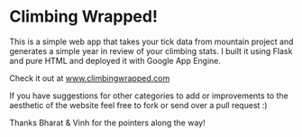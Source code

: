 # Climbing Wrapped!

This is a simple web app that takes your tick data from mountain project and generates a simple year in review of your climbing stats. I built it using Flask and pure HTML and deployed it with Google App Engine.

Check it out at www.climbingwrapped.com

If you have suggestions for other categories to add or improvements to the aesthetic of the website feel free to fork or send over a pull request :)

Thanks Bharat & Vinh for the pointers along the way!

